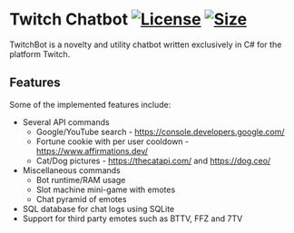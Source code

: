 # Twitch Chatbot [![License](https://img.shields.io/github/license/KyriakosAd/TwitchBot.svg)](https://github.com/KyriakosAd/TwitchBot/blob/main/LICENSE) [![Size](https://img.shields.io/github/repo-size/KyriakosAd/TwitchBot.svg)](https://github.com/KyriakosAd/TwitchBot)
TwitchBot is a novelty and utility chatbot written exclusively in C# for the platform Twitch.

## Features
Some of the implemented features include:

* Several API commands
  * Google/YouTube search - https://console.developers.google.com/
  * Fortune cookie with per user cooldown - https://www.affirmations.dev/
  * Cat/Dog pictures - https://thecatapi.com/ and https://dog.ceo/
* Miscellaneous commands
  * Bot runtime/RAM usage
  * Slot machine mini-game with emotes
  * Chat pyramid of emotes
* SQL database for chat logs using SQLite
* Support for third party emotes such as BTTV, FFZ and 7TV
